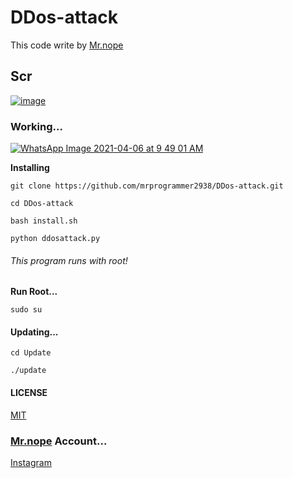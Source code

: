 # DDos-attack
This code write by [Mr.nope](https://github.com/mrprogrammer2938/)
## Scr
[![image](https://user-images.githubusercontent.com/78996423/121282998-aa031600-c8ef-11eb-85be-d035d975778c.png)](https://github.com/mrprogrammer2938/DDos-Attack)

### Working...
[![WhatsApp Image 2021-04-06 at 9 49 01 AM](https://user-images.githubusercontent.com/78996423/113662510-7d4b3c00-96bd-11eb-862c-523b47d9544b.jpeg)](https://github.com/mrprogrammer2938/DDos-Attack)

**Installing**
```
git clone https://github.com/mrprogrammer2938/DDos-attack.git

cd DDos-attack

bash install.sh

python ddosattack.py

```

###### This program runs with root!

****Run Root...****
```
sudo su
```

#### Updating...
```
cd Update

./update
```

#### LICENSE
[MIT](https://github.com/mrprogrammer2938/DDos-Attack/blob/master/LICENSE)

### [Mr.nope](https://github.com/mrprogrammer2938) Account...
[Instagram](https://instagram.com/programmer2938)

